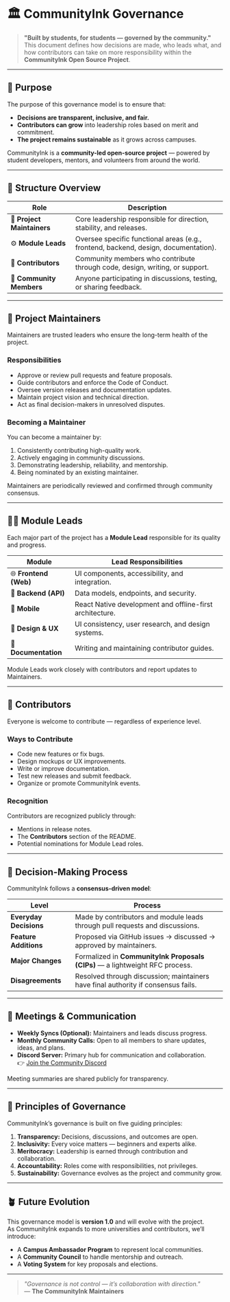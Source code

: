 # 🏛️ CommunityInk Governance

> **"Built by students, for students — governed by the community."**  
> This document defines how decisions are made, who leads what, and how contributors can take on more responsibility within the **CommunityInk Open Source Project**.

---

## 🎯 Purpose

The purpose of this governance model is to ensure that:
- **Decisions are transparent, inclusive, and fair.**
- **Contributors can grow** into leadership roles based on merit and commitment.
- **The project remains sustainable** as it grows across campuses.

CommunityInk is a **community-led open-source project** — powered by student developers, mentors, and volunteers from around the world.

---

## 🧩 Structure Overview

| Role | Description |
|------|--------------|
| 🧠 **Project Maintainers** | Core leadership responsible for direction, stability, and releases. |
| ⚙️ **Module Leads** | Oversee specific functional areas (e.g., frontend, backend, design, documentation). |
| 👥 **Contributors** | Community members who contribute through code, design, writing, or support. |
| 💬 **Community Members** | Anyone participating in discussions, testing, or sharing feedback. |

---

## 👑 Project Maintainers

Maintainers are trusted leaders who ensure the long-term health of the project.

### Responsibilities
- Approve or review pull requests and feature proposals.
- Guide contributors and enforce the Code of Conduct.
- Oversee version releases and documentation updates.
- Maintain project vision and technical direction.
- Act as final decision-makers in unresolved disputes.

### Becoming a Maintainer
You can become a maintainer by:
1. Consistently contributing high-quality work.
2. Actively engaging in community discussions.
3. Demonstrating leadership, reliability, and mentorship.
4. Being nominated by an existing maintainer.

Maintainers are periodically reviewed and confirmed through community consensus.

---

## 🧑‍💻 Module Leads

Each major part of the project has a **Module Lead** responsible for its quality and progress.

| Module | Lead Responsibilities |
|---------|------------------------|
| 🌐 **Frontend (Web)** | UI components, accessibility, and integration. |
| 🧱 **Backend (API)** | Data models, endpoints, and security. |
| 📱 **Mobile** | React Native development and offline-first architecture. |
| 🎨 **Design & UX** | UI consistency, user research, and design systems. |
| 📖 **Documentation** | Writing and maintaining contributor guides. |

Module Leads work closely with contributors and report updates to Maintainers.

---

## 🤝 Contributors

Everyone is welcome to contribute — regardless of experience level.

### Ways to Contribute
- Code new features or fix bugs.
- Design mockups or UX improvements.
- Write or improve documentation.
- Test new releases and submit feedback.
- Organize or promote CommunityInk events.

### Recognition
Contributors are recognized publicly through:
- Mentions in release notes.
- The **Contributors** section of the README.
- Potential nominations for Module Lead roles.

---

## 💬 Decision-Making Process

CommunityInk follows a **consensus-driven model**:

| Level | Process |
|--------|----------|
| **Everyday Decisions** | Made by contributors and module leads through pull requests and discussions. |
| **Feature Additions** | Proposed via GitHub issues → discussed → approved by maintainers. |
| **Major Changes** | Formalized in **CommunityInk Proposals (CIPs)** — a lightweight RFC process. |
| **Disagreements** | Resolved through discussion; maintainers have final authority if consensus fails. |

---

## 📜 Meetings & Communication

- **Weekly Syncs (Optional):** Maintainers and leads discuss progress.
- **Monthly Community Calls:** Open to all members to share updates, ideas, and plans.
- **Discord Server:** Primary hub for communication and collaboration.  
  👉 [Join the Community Discord](https://discord.gg/communityink)

Meeting summaries are shared publicly for transparency.

---

## 🧭 Principles of Governance

CommunityInk’s governance is built on five guiding principles:

1. **Transparency:** Decisions, discussions, and outcomes are open.  
2. **Inclusivity:** Every voice matters — beginners and experts alike.  
3. **Meritocracy:** Leadership is earned through contribution and collaboration.  
4. **Accountability:** Roles come with responsibilities, not privileges.  
5. **Sustainability:** Governance evolves as the project and community grow.

---

## 🪴 Future Evolution

This governance model is **version 1.0** and will evolve with the project.  
As CommunityInk expands to more universities and contributors, we’ll introduce:
- A **Campus Ambassador Program** to represent local communities.  
- A **Community Council** to handle mentorship and outreach.  
- A **Voting System** for key proposals and elections.

---

> _"Governance is not control — it’s collaboration with direction."_  
> — **The CommunityInk Maintainers**
